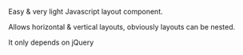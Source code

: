 

Easy & very light Javascript layout component. 

Allows horizontal & vertical layouts, obviously layouts can be nested.

It only depends on jQuery
